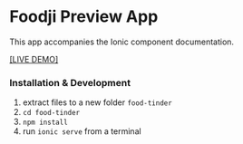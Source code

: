 # Foodji Preview App

This app accompanies the Ionic component documentation.

[[LIVE DEMO]](https://foodtinder-abhilashgayen.surge.sh/home)

### Installation & Development

1. extract files to a new folder `food-tinder`
2. `cd food-tinder`
3. `npm install`
4. run `ionic serve` from a terminal
